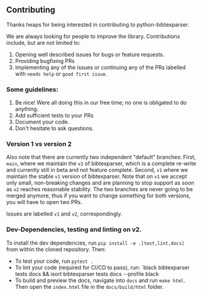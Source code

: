 ## Contributing 

Thanks heaps for being interested in contributing to python-bibtexparser.

We are always looking for people to improve the library. Contributions include, but are not limited to:

1. Opening well described issues for bugs or feature requests.
2. Providing bugfixing PRs
3. Implementing any of the issues or continuing any of the PRs labelled with `needs help` or `good first issue`.

### Some guidelines:

1. Be nice! Were all doing this in our free time; no one is obligated to do anything.
2. Add sufficient tests to your PRs 
3. Document your code.
4. Don't hesitate to ask questions.

### Version 1 vs version 2
Also note that there are currently two independent "default" branches: 
First, `main`, where we maintain the `v2` of bibtexparser, which is a complete re-write and currently still in beta and not feature complete.
Second, `v1` where we maintain the stable `v1` version of bibtexparser. Note that on `v1` we accept only small, non-breaking changes and are planning to stop support as soon as `v2` reaches reasonable stability.
The two branches are never going to be merged anymore, thus if you want to change something for both versions, you will have to open two PRs.

Issues are labelled `v1` and `v2`, correspondingly.

### Dev-Dependencies, testing and linting on v2.

To install the dev dependencies, run `pip install -e .[test,lint,docs]` from within the cloned repository. Then:

- To test your code, run `pytest .`
- To lint your code (required for CI/CD to pass), run: `black bibtexparser tests docs && isort bibtexparser tests docs --profile black
- To build and preview the docs, navigate into `docs` and run `make html`. Then open the `index.html` file in the `docs/build/html` folder.
